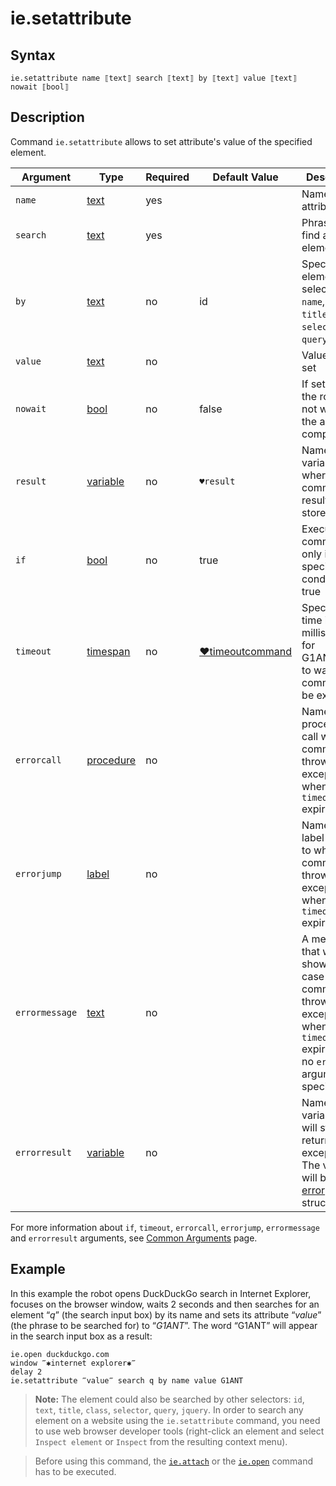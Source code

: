 # ie.setattribute

## Syntax

```G1ANT
ie.setattribute name ⟦text⟧ search ⟦text⟧ by ⟦text⟧ value ⟦text⟧ nowait ⟦bool⟧
```

## Description

Command `ie.setattribute` allows to set attribute's value of the specified element.

| Argument | Type | Required | Default Value | Description |
| -------- | ---- | -------- | ------------- | ----------- |
|`name`| [text](G1ANT.Language/G1ANT.Language/Structures/TextStructure.md) | yes |  | Name of an attribute |
|`search`| [text](G1ANT.Language/G1ANT.Language/Structures/TextStructure.md) | yes | | Phrase to find an element by |
|`by`| [text](G1ANT.Language/G1ANT.Language/Structures/TextStructure.md) | no | id | Specifies an element selector: `id`, `name`, `text`, `title`, `class`, `selector`, `query`, `jquery` |
|`value`| [text](G1ANT.Language/G1ANT.Language/Structures/TextStructure.md) | no |  | Value to be set |
|`nowait`| [bool](G1ANT.Language/G1ANT.Language/Structures/BooleanStructure.md) | no | false | If set to `true`, the robot will not wait until the action is completed |
|`result`| [variable](G1ANT.Language/G1ANT.Language/Structures/VariableStructure.md) | no | `♥result` | Name of a variable where the command's result will be stored |
| `if`           | [bool](G1ANT.Language/G1ANT.Language/Structures/BooleanStructure.md) | no       | true                                                        | Executes the command only if a specified condition is true   |
| `timeout`      | [timespan](G1ANT.Language/G1ANT.Language/Structures/TimeSpanStructure.md) | no       | [♥timeoutcommand](G1ANT.Language/G1ANT.Addon.Core/Variables/TimeoutCommandVariable.md) | Specifies time in milliseconds for G1ANT.Robot to wait for the command to be executed |
| `errorcall`    | [procedure](G1ANT.Language/G1ANT.Language/Structures/ProcedureStructure.md) | no       |                                                             | Name of a procedure to call when the command throws an exception or when a given `timeout` expires |
| `errorjump`    | [label](G1ANT.Language/G1ANT.Language/Structures/LabelStructure.md) | no       |                                                             | Name of the label to jump to when the command throws an exception or when a given `timeout` expires |
| `errormessage` | [text](G1ANT.Language/G1ANT.Language/Structures/TextStructure.md) | no       |                                                             | A message that will be shown in case the command throws an exception or when a given `timeout` expires, and no `errorjump` argument is specified |
| `errorresult`  | [variable](G1ANT.Language/G1ANT.Language/Structures/VariableStructure.md) | no       |                                                             | Name of a variable that will store the returned exception. The variable will be of [error](G1ANT.Language/G1ANT.Language/Structures/ErrorStructure.md) structure  |

For more information about `if`, `timeout`, `errorcall`, `errorjump`, `errormessage` and `errorresult` arguments, see [Common Arguments](G1ANT.Manual/appendices/common-arguments.md) page.

## Example

In this example the robot opens DuckDuckGo search in Internet Explorer, focuses on the browser window, waits 2 seconds and then searches for an element “*q*” (the search input box) by its name and sets its attribute “*value*” (the phrase to be searched for) to “*G1ANT*”. The word “G1ANT” will appear in the search input box as a result:

```G1ANT
ie.open duckduckgo.com
window ‴✱internet explorer✱‴
delay 2
ie.setattribute ‴value‴ search q by name value G1ANT
```

> **Note:** The element could also be searched by other selectors: `id`, `text`, `title`, `class`, `selector`, `query`, `jquery`. In order to search any element on a website using the `ie.setattribute` command, you need to use web browser developer tools (right-click an element and select `Inspect element` or `Inspect` from the resulting context menu).

> Before using this command, the [`ie.attach`](IEAttachCommand.md) or the [`ie.open`](IEOpenCommand.md) command has to be executed.
